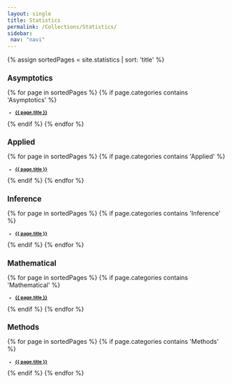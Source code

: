 ```yaml
---
layout: single
title: Statistics
permalink: /Collections/Statistics/
sidebar: 
 nav: "navi"
---
```


<!-- 
<ul>: Unordered list; <li>: list item.
 -->

{% assign sortedPages = site.statistics | sort: 'title' %}

<h2 style="font-size:1.20em"> Asymptotics </h2>
{% for page in sortedPages %}
	{% if page.categories contains 'Asymptotics' %}
<h3 style="font-size:0.75em">
<ul>
	<li><a href="{{ page.url }}">{{ page.title }}</a></li>
</ul>
</h3>
	{% endif %}
{% endfor %}

<h2 style="font-size:1.20em"> Applied </h2>
{% for page in sortedPages %}
	{% if page.categories contains 'Applied' %}
<h3 style="font-size:0.75em">
<ul>
	<li><a href="{{ page.url }}">{{ page.title }}</a></li>
</ul>
</h3>
	{% endif %}
{% endfor %}

<h2 style="font-size:1.20em"> Inference </h2>
{% for page in sortedPages %}
	 {% if page.categories contains 'Inference' %}
<h3 style="font-size:0.75em">
<ul>
	<li><a href="{{ page.url }}">{{ page.title }}</a></li>
</ul>
</h3>
	{% endif %}
{% endfor %}

<h2 style="font-size:1.20em"> Mathematical </h2>
{% for page in sortedPages %}
	{% if page.categories contains 'Mathematical' %}
<h3 style="font-size:0.75em">
<ul>
	<li><a href="{{ page.url }}">{{ page.title }}</a></li>
</ul>
</h3>
	{% endif %}
{% endfor %}

<h2 style="font-size:1.20em"> Methods </h2>
{% for page in sortedPages %}
	{% if page.categories contains 'Methods' %}
<h3 style="font-size:0.75em">
<ul>
	<li><a href="{{ page.url }}">{{ page.title }}</a></li>
</ul>
</h3>
	{% endif %}
{% endfor %}